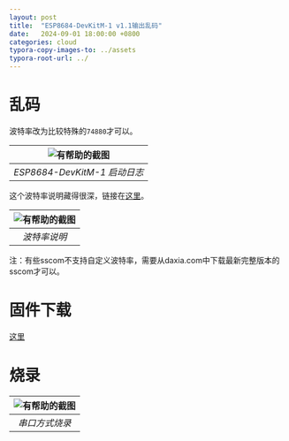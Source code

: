 ```yaml
---
layout: post
title:  "ESP8684-DevKitM-1 v1.1输出乱码"
date:   2024-09-01 18:00:00 +0800
categories: cloud
typora-copy-images-to: ../assets
typora-root-url: ../
---
```


# 乱码

波特率改为比较特殊的`74880`才可以。

| ![有帮助的截图](/assets/a19de297d5c6294c5da58488ec815ac.png) |
| :----------------------------------------: |
|          *ESP8684-DevKitM-1 启动日志*          |

这个波特率说明藏得很深，链接在[这里][1]。

| ![有帮助的截图](/assets/微信截图_20240901190735.png) |
| :----------------------------------------: |
|          *波特率说明*          |


注：有些sscom不支持自定义波特率，需要从daxia.com中下载最新完整版本的sscom才可以。

# 固件下载

[这里][2]

# 烧录

| ![有帮助的截图](/assets/72e2784777cb6f7e8c5c57c801dd275.png) |
| :----------------------------------------: |
|          *串口方式烧录*          |


[1]: https://docs.espressif.com/projects/esp-idf/zh_CN/v5.3/esp32c2/get-started/establish-serial-connection.html
[2]: https://docs.espressif.com/projects/esp-at/zh_CN/latest/esp32c2/AT_Binary_Lists/esp_at_binaries.html